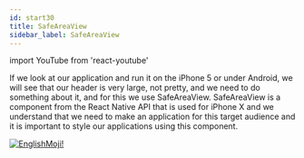 ```yaml
---
id: start30
title: SafeAreaView
sidebar_label: SafeAreaView
---
```


import YouTube from 'react-youtube'

If we look at our application and run it on the iPhone 5 or under Android, we will see that our header is very large, not pretty, and we need to do something about it, and for this we use SafeAreaView. SafeAreaView is a component from the React Native API that is used for iPhone X and we understand that we need to make an application for this target audience and it is important to style our applications using this component.

<YouTube videoId='8GwKno9vUyo' />

[![EnglishMoji!](/img/logo/englishmoji.png)](https://link-to.app/xvh7Ush9kl)
